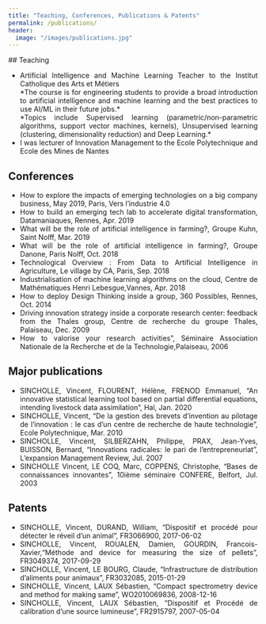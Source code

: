 ```yaml
---
title: "Teaching, Conferences, Publications & Patents"
permalink: /publications/
header:
  image: "/images/publications.jpg"
---
```

<div align="justify">
## Teaching
<ul>
  <li>Artificial Intelligence and Machine Learning Teacher to the Institut Catholique des Arts et Métiers
    <br/>*The course is for engineering students to provide a broad introduction to artificial intelligence and machine learning and the best practices to use AI/ML in their future jobs.*
    <br/>*Topics include Supervised learning (parametric/non-parametric algorithms, support vector machines, kernels), Unsupervised learning (clustering, dimensionality reduction) and Deep Learning.*
  </li>
  <li>I was lecturer of Innovation Management to the Ecole Polytechnique and Ecole des Mines de Nantes</li>
</ul>

## Conferences
<ul>
  <li>How to explore the impacts of emerging technologies on a big company business, May 2019, Paris, Vers l’industrie 4.0</li>
  <li>How to build an emerging tech lab to accelerate digital transformation, Datamaniaques, Rennes, Apr. 2019</li>
  <li>What will be the role of artificial intelligence in farming?, Groupe Kuhn, Saint Nolff, Mar. 2019</li>
  <li>What will be the role of artificial intelligence in farming?, Groupe Danone, Paris Nolff, Oct. 2018</li>
  <li>Technological Overview : From Data to Artificial Intelligence in Agriculture, Le village by CA, Paris, Sep. 2018</li>
  <li>Industrialisation of machine learning algorithms on the cloud, Centre de Mathématiques Henri Lebesgue,Vannes, Apr. 2018</li>
  <li>How to deploy Design Thinking inside a group, 360 Possibles, Rennes, Oct. 2014</li>
  <li>Driving innovation strategy inside a corporate research center: feedback from the Thales group, Centre de recherche du groupe Thales, Palaiseau, Dec. 2009</li>
  <li>How to valorise your research activities”, Séminaire Association Nationale de la Recherche et de la Technologie,Palaiseau, 2006</li>
  
</ul>

## Major publications
<ul>
  <li>SINCHOLLE, Vincent, FLOURENT, Hélène, FRENOD Emmanuel, “An innovative statistical learning tool based on partial differential equations,
intending livestock data assimilation”, Hal, Jan. 2020 </li>
  <li>SINCHOLLE, Vincent, “De la gestion des brevets d’invention au pilotage de l’innovation : le cas d’un centre de recherche de haute technologie”,
Ecole Polytechnique, Mar. 2010</li>
  <li>SINCHOLLE, Vincent, SILBERZAHN, Philippe, PRAX, Jean-Yves, BUISSON, Bernard, “Innovations radicales: le pari de l’entrepreneuriat”,
L’expansion Management Review, Jul. 2007</li>
  <li>SINCHOLLE Vincent, LE COQ, Marc, COPPENS, Christophe, “Bases de connaissances innovantes”, 10ième séminaire CONFERE, Belfort, Jul.
    2003</li>
</ul>

## Patents
<ul>
  <li>SINCHOLLE, Vincent, DURAND, William, “Dispositif et procédé pour détecter le réveil d’un animal”, FR3066900, 2017-06-02</li>
  <li>SINCHOLLE, Vincent, ROUALEN, Damien, GOURDIN, Francois-Xavier,“Méthode and device for measuring the size of pellets”, FR3049374,
2017-09-29</li>
  <li>SINCHOLLE, Vincent, LE BOURG, Claude, “Infrastructure de distribution d’aliments pour animaux”, FR3032085, 2015-01-29</li>
  <li>SINCHOLLE, Vincent, LAUX Sébastien, “Compact spectrometry device and method for making same”, WO2010069836, 2008-12-16</li>
  <li>SINCHOLLE, Vincent, LAUX Sébastien, “Dispositif et Procédé de calibration d’une source lumineuse”, FR2915797, 2007-05-04</li>
</ul>
</div>
